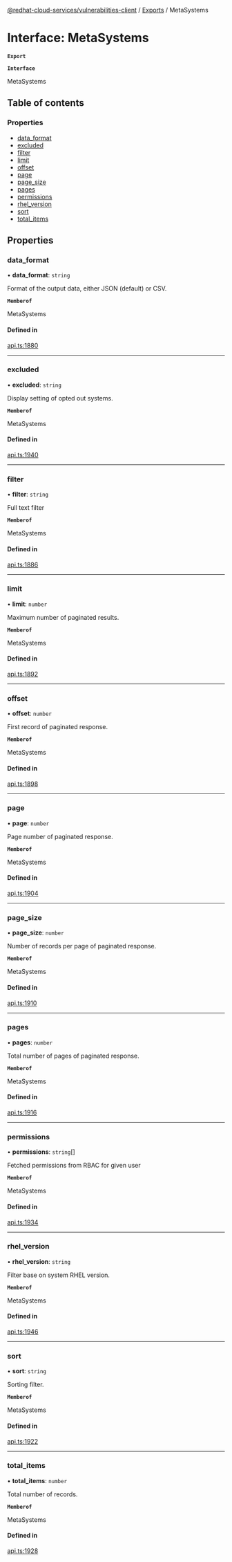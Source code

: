 [@redhat-cloud-services/vulnerabilities-client](../README.md) / [Exports](../modules.md) / MetaSystems

# Interface: MetaSystems

**`Export`**

**`Interface`**

MetaSystems

## Table of contents

### Properties

- [data\_format](MetaSystems.md#data_format)
- [excluded](MetaSystems.md#excluded)
- [filter](MetaSystems.md#filter)
- [limit](MetaSystems.md#limit)
- [offset](MetaSystems.md#offset)
- [page](MetaSystems.md#page)
- [page\_size](MetaSystems.md#page_size)
- [pages](MetaSystems.md#pages)
- [permissions](MetaSystems.md#permissions)
- [rhel\_version](MetaSystems.md#rhel_version)
- [sort](MetaSystems.md#sort)
- [total\_items](MetaSystems.md#total_items)

## Properties

### data\_format

• **data\_format**: `string`

Format of the output data, either JSON (default) or CSV.

**`Memberof`**

MetaSystems

#### Defined in

[api.ts:1880](https://github.com/RedHatInsights/javascript-clients/blob/master/packages/vulnerabilities/git-api/api.ts#L1880)

___

### excluded

• **excluded**: `string`

Display setting of opted out systems.

**`Memberof`**

MetaSystems

#### Defined in

[api.ts:1940](https://github.com/RedHatInsights/javascript-clients/blob/master/packages/vulnerabilities/git-api/api.ts#L1940)

___

### filter

• **filter**: `string`

Full text filter

**`Memberof`**

MetaSystems

#### Defined in

[api.ts:1886](https://github.com/RedHatInsights/javascript-clients/blob/master/packages/vulnerabilities/git-api/api.ts#L1886)

___

### limit

• **limit**: `number`

Maximum number of paginated results.

**`Memberof`**

MetaSystems

#### Defined in

[api.ts:1892](https://github.com/RedHatInsights/javascript-clients/blob/master/packages/vulnerabilities/git-api/api.ts#L1892)

___

### offset

• **offset**: `number`

First record of paginated response.

**`Memberof`**

MetaSystems

#### Defined in

[api.ts:1898](https://github.com/RedHatInsights/javascript-clients/blob/master/packages/vulnerabilities/git-api/api.ts#L1898)

___

### page

• **page**: `number`

Page number of paginated response.

**`Memberof`**

MetaSystems

#### Defined in

[api.ts:1904](https://github.com/RedHatInsights/javascript-clients/blob/master/packages/vulnerabilities/git-api/api.ts#L1904)

___

### page\_size

• **page\_size**: `number`

Number of records per page of paginated response.

**`Memberof`**

MetaSystems

#### Defined in

[api.ts:1910](https://github.com/RedHatInsights/javascript-clients/blob/master/packages/vulnerabilities/git-api/api.ts#L1910)

___

### pages

• **pages**: `number`

Total number of pages of paginated response.

**`Memberof`**

MetaSystems

#### Defined in

[api.ts:1916](https://github.com/RedHatInsights/javascript-clients/blob/master/packages/vulnerabilities/git-api/api.ts#L1916)

___

### permissions

• **permissions**: `string`[]

Fetched permissions from RBAC for given user

**`Memberof`**

MetaSystems

#### Defined in

[api.ts:1934](https://github.com/RedHatInsights/javascript-clients/blob/master/packages/vulnerabilities/git-api/api.ts#L1934)

___

### rhel\_version

• **rhel\_version**: `string`

Filter base on system RHEL version.

**`Memberof`**

MetaSystems

#### Defined in

[api.ts:1946](https://github.com/RedHatInsights/javascript-clients/blob/master/packages/vulnerabilities/git-api/api.ts#L1946)

___

### sort

• **sort**: `string`

Sorting filter.

**`Memberof`**

MetaSystems

#### Defined in

[api.ts:1922](https://github.com/RedHatInsights/javascript-clients/blob/master/packages/vulnerabilities/git-api/api.ts#L1922)

___

### total\_items

• **total\_items**: `number`

Total number of records.

**`Memberof`**

MetaSystems

#### Defined in

[api.ts:1928](https://github.com/RedHatInsights/javascript-clients/blob/master/packages/vulnerabilities/git-api/api.ts#L1928)
